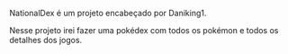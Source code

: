 NationalDex é um projeto encabeçado por Daniking1.

Nesse projeto irei fazer uma pokédex com todos os pokémon e todos os detalhes dos jogos.
